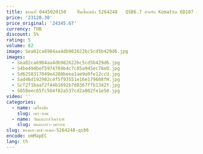 ```yaml
---
title: ของแท้ 0445020150    ปั๊มเชื้อเพลิง 5264248   QSB6.7 สําหรับ Komatsu 6D107 6754-71-1010 สภาพใหม่เครื่องยนต์
price: '23128.38'
price_original: '24345.67'
currency: THB
discount: 5%
rating: 5
volume: 82
image: Sea02ca6984aa4db982622bc5cd5b429d6.jpg
images:
  - Sea02ca6984aa4db982622bc5cd5b429d6.jpg
  - S4be494bef5974784b4c7c85a945ec78eO.jpg
  - Sd6258317049e4280beea1ae9e0fe12ccU.jpg
  - Sad46d192902c4f5f93551e16e179608fH.jpg
  - Scf2f1baaf2f44b1692b7d8367ffb1342Y.jpg
  - S050eec65fc504f82a537cd2a002fe1e50.jpg
video: ''
categories:
  - name: เครื่องมือ
    slug: เคร-องม
  - name: วัดและการวิเคราะห์
    slug: ดและการว-เคราะห
slug: ของแท-มเช-อเพล-5264248-qsb6
encode: omMapEC
lang: th
---
```

  
